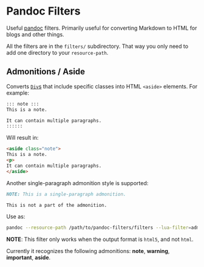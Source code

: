 # Pandoc Filters

Useful [pandoc](https://pandoc.org) filters. Primarily useful for converting Markdown to HTML for blogs and other things.

All the filters are in the `filters/` subdirectory. That way you only need to add one directory to your `resource-path`.

## Admonitions / Aside

Converts [`Div`s](https://pandoc.org/MANUAL.html#divs-and-spans) that include specific classes into HTML `<aside>` elements. For example:

``` markdown
::: note :::
This is a note.

It can contain multiple paragraphs.
::::::
```

Will result in:

``` html
<aside class="note">
This is a note.
<p>
It can contain multiple paragraphs.
</aside>
```

Another single-paragraph admonition style is supported:

``` markdown
NOTE: This is a single-paragraph admonition.

This is not a part of the admonition.
```

Use as:

```sh
pandoc --resource-path /path/to/pandoc-filters/filters --lua-filter=admonitions.lua -t html my-doc.md
```

**NOTE**: This filter only works when the output format is `html5`, and not `html`.

Currently it recognizes the following admonitions: **note**, **warning**, **important**, **aside**.

